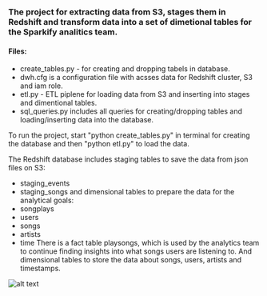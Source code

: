 ### The project for extracting data from S3, stages them in Redshift and transform data into a set of dimetional tables for the Sparkify analitics team.

#### Files:
- create_tables.py - for creating and dropping tabels in database.
- dwh.cfg is a configuration file with acsses data for Redshift cluster, S3 and iam role.
- etl.py - ETL piplene for loading data from S3 and inserting into stages and dimentional tables.
- sql_queries.py includes all queries for creating/dropping tables and loading/inserting data into the database.

To run the project, start "python create_tables.py" in terminal for creating the database and then "python etl.py" to load the data.

The Redshift database includes staging tables to save the data from json files on S3:
- staging_events
- staging_songs
and dimensional tables to prepare the data for the analytical goals:
- songplays
- users
- songs
- artists
- time
There is a fact table playsongs, which is used by the analytics team to continue finding insights into what songs users are listening to. And dimensional tables to store the data about songs, users, artists and timestamps. 

![alt text](https://github.com/ElenaKutanov/de_nd/blob/main/db.png)
